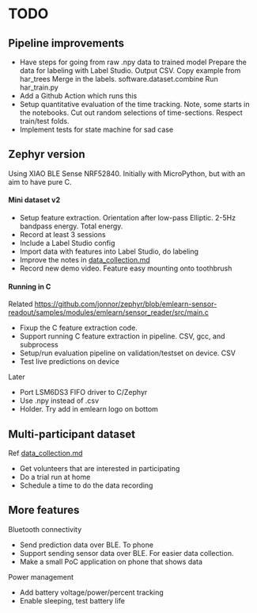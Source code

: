 
# TODO

## Pipeline improvements

- Have steps for going from raw .npy data to trained model
Prepare the data for labeling with Label Studio. Output CSV. Copy example from har_trees
Merge in the labels. software.dataset.combine
Run har_train.py
- Add a Github Action which runs this
- Setup quantitative evaluation of the time tracking.
Note, some starts in the notebooks.
Cut out random selections of time-sections.
Respect train/test folds.
- Implement tests for state machine for sad case


## Zephyr version

Using XIAO BLE Sense NRF52840.
Initially with MicroPython, but with an aim to have pure C.

#### Mini dataset v2

- Setup feature extraction.
Orientation after low-pass Elliptic. 2-5Hz bandpass energy. Total energy.
- Record at least 3 sessions
- Include a Label Studio config
- Import data with features into Label Studio, do labeling
- Improve the notes in [data_collection.md](./data_collection.md)
- Record new demo video. Feature easy mounting onto toothbrush

#### Running in C

Related
https://github.com/jonnor/zephyr/blob/emlearn-sensor-readout/samples/modules/emlearn/sensor_reader/src/main.c

- Fixup the C feature extraction code.
- Support running C feature extraction in pipeline. CSV, gcc, and subprocess
- Setup/run evaluation pipeline on validation/testset on device. CSV
- Test live predictions on device

Later

- Port LSM6DS3 FIFO driver to C/Zephyr
- Use .npy instead of .csv
- Holder. Try add in emlearn logo on bottom

## Multi-participant dataset

Ref [data_collection.md](./data_collection.md)

- Get volunteers that are interested in participating
- Do a trial run at home
- Schedule a time to do the data recording


## More features

Bluetooth connectivity

- Send prediction data over BLE. To phone
- Support sending sensor data over BLE.
For easier data collection.
- Make a small PoC application on phone that shows data

Power management

- Add battery voltage/power/percent tracking
- Enable sleeping, test battery life

